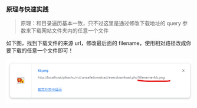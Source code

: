 ### 原理与快速实践

> 原理：和目录遍历基本一致，只不过这里是通过修改下载地址的 query 参数来下载网站文件夹内的任意一个文件

如下图，找到下载文件的来源 url，修改最后面的 filename，使用相对路径改成你要下载的任意一个文件即可！

![](../imgs/vulnerable/filedownload/fd1.png)

<br>
